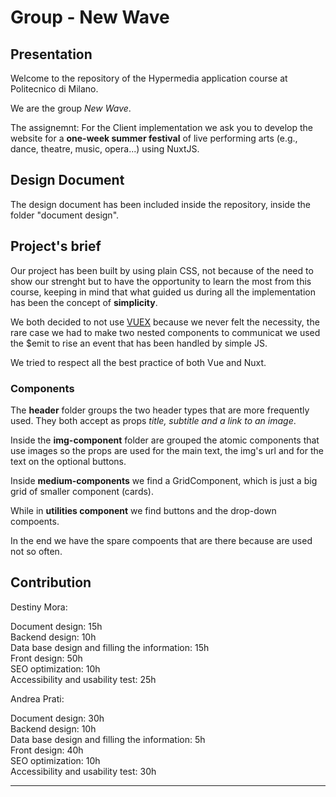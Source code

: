 # Group - New Wave

## Presentation
Welcome to the repository of the Hypermedia application course at Politecnico di Milano.

We are the group _New Wave_. 

The assignemnt:
For the Client implementation we ask you to develop the website for a **one-week summer festival** of live performing arts (e.g., dance, theatre, music, opera...) using NuxtJS.

## Design Document
The design document has been included inside the repository, inside the folder "document design".

## Project's brief
Our project has been built by using plain CSS, not because of the need to show our strenght but to have the opportunity to learn the most from this course, keeping in mind that what guided us during all the implementation has been the concept of **simplicity**.  

We both decided to not use [VUEX](https://vuex.vuejs.org/guide/) because we never felt the necessity, the rare case we had to make two nested components to communicat we used the $emit to rise an event that has been handled by simple JS.  

We tried to respect all the best practice of both Vue and Nuxt.

### Components
The **header** folder groups the two header types that are more frequently used. They both accept as props *title, subtitle and a link to an image*.

Inside the **img-component** folder are grouped the atomic components that use images so the props are used for the main text, the img's url and for the text on the optional buttons.

Inside **medium-components** we find a GridComponent, which is just a big grid of smaller component (cards).

While in **utilities component** we find buttons and the drop-down compoents.

In the end we have the spare compoents that are there because are used not so often.

## Contribution

Destiny Mora:

Document design: 15h<br/>
Backend design: 10h<br/>
Data base design and filling the information: 15h<br/>
Front design: 50h<br/>
SEO optimization: 10h<br/>
Accessibility and usability test: 25h<br/>


Andrea Prati:

Document design: 30h<br/>
Backend design: 10h<br/>
Data base design and filling the information: 5h<br/>
Front design: 40h<br/>
SEO optimization: 10h<br/>
Accessibility and usability test: 30h<br/>

---

